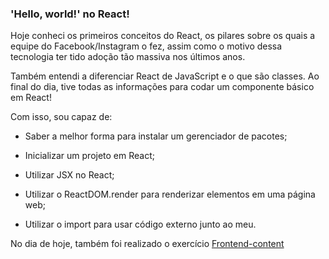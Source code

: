### 'Hello, world!' no React!

Hoje conheci os primeiros conceitos do React, os pilares sobre os quais a equipe do Facebook/Instagram o fez, assim como o motivo dessa tecnologia ter tido adoção tão massiva nos últimos anos.

Também entendi a diferenciar React de JavaScript e o que são classes. Ao final do dia, tive todas as informações para codar um componente básico em React!

Com isso, sou capaz de:
- Saber a melhor forma para instalar um gerenciador de pacotes;

- Inicializar um projeto em React;

- Utilizar JSX no React;

- Utilizar o ReactDOM.render para renderizar elementos em uma página web;

- Utilizar o import para usar código externo junto ao meu.

No dia de hoje, também foi realizado o exercício [Frontend-content](https://github.com/tryber/sd-030-a-exercise-frontend-content/tree/erica-guimaraes-ex-frontend-content)



